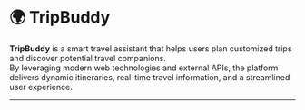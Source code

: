 # 🌍 TripBuddy

**TripBuddy** is a smart travel assistant that helps users plan customized trips and discover potential travel companions.  
By leveraging modern web technologies and external APIs, the platform delivers dynamic itineraries, real-time travel information, and a streamlined user experience.

---
